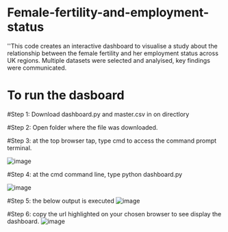 # Female-fertility-and-employment-status
''This code creates an interactive dashboard to visualise a study about the relationship between the female fertility and her employment status across UK regions. Multiple datasets were selected and analyised, key findings were communicated.
# To run the dasboard
#Step 1: Download dashboard.py and  master.csv in on directlory

#Step 2: Open folder where the file was downloaded.

#Step 3: at the top browser tap, type cmd to access the command prompt terminal.

![image](https://user-images.githubusercontent.com/57564713/185801122-cd7c2769-a6f1-428c-a543-674f840204a6.png)


#Step 4: at the cmd command line, type python dashboard.py

![image](https://user-images.githubusercontent.com/57564713/185801170-f882f9df-43de-43fa-9899-e42f80ea12cf.png)




#Step 5: the below output is executed
![image](https://user-images.githubusercontent.com/57564713/185800550-22b06b43-966a-420a-a29c-1d5fe159812e.png)



#Step 6: copy the url highlighted on your chosen browser to see display the dashboard.
![image](https://user-images.githubusercontent.com/57564713/185800438-3f006e07-aa37-4fc6-8127-7068106c2295.png)


 

